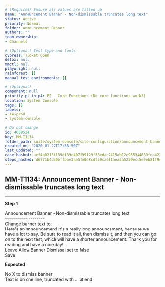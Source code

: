 ```yaml
---
# (Required) Ensure all values are filled up
name: "Announcement Banner - Non-dismissable truncates long text"
status: Active
priority: Normal
folder: Announcement Banner
authors: ""
team_ownership: 
- Channels

# (Optional) Test type and tools
cypress: Ticket Open
detox: null
mmctl: null
playwright: null
rainforest: []
manual_test_environments: []

# (Optional)
component: null
priority_p1_to_p4: P2 - Core Functions (Do core functions work?)
location: System Console
tags: []
labels: 
- se-prod
- system-console

# Do not change
id: 4058524
key: MM-T1134
folder_path: suite/system-console/site-configuration/announcement-banner
created_on: "2020-01-22T17:58:50Z"
last_updated: ""
case_hashed: aef4b0215b139df39c407f99f29f38edac2415ab12e955344889fea422e46cb7e2f9c5cf0c74c197f41f475bd4e98b74
steps_hashed: d6771b4dd9bffbae3aa5fe0e8cdf59ca681aea3a5230ecc5e9eb81f9cfb5b87f7a7836f4f16923919bd5a918cb5fea6a
---
```


## MM-T1134: Announcement Banner - Non-dismissable truncates long text

---

**Step 1**

Announcement Banner - Non-dismissable truncates long text\
\--------------------\
Change banner text to:\
Here's an announcement! It's a really long announcement, because we have a lot to say. Be sure to read it all, then dismiss it, and then you can go on to the next test, which will have a shorter announcement. Thank you for reading and have a nice day!\
Leave Allow Banner Dismissal set to false\
Save

**Expected**

No X to dismiss banner\
Text is on one line, truncated with ... at end
